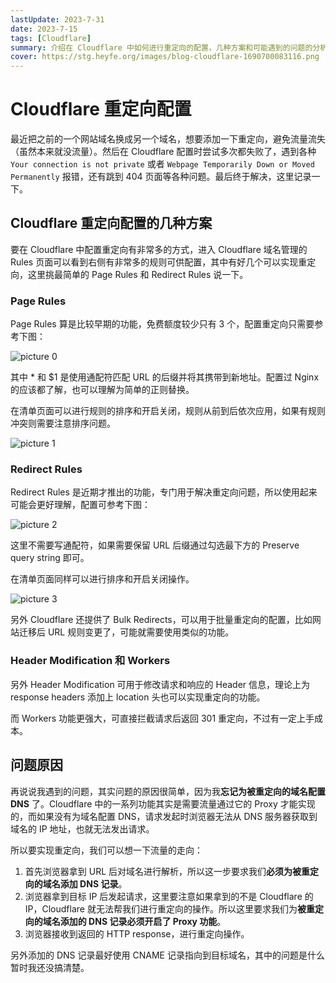 ```yaml
---
lastUpdate: 2023-7-31
date: 2023-7-15
tags: [Cloudflare]
summary: 介绍在 Cloudflare 中如何进行重定向的配置，几种方案和可能遇到的问题的分析解决。
cover: https://stg.heyfe.org/images/blog-cloudflare-1690700083116.png
---
```


# Cloudflare 重定向配置

最近把之前的一个网站域名换成另一个域名，想要添加一下重定向，避免流量流失（虽然本来就没流量）。然后在 Cloudflare 配置时尝试多次都失败了，遇到各种 `Your connection is not private` 或者 `Webpage Temporarily Down or Moved Permanently` 报错，还有跳到 404 页面等各种问题。最后终于解决，这里记录一下。

## Cloudflare 重定向配置的几种方案

要在 Cloudflare 中配置重定向有非常多的方式，进入 Cloudflare 域名管理的 Rules 页面可以看到右侧有非常多的规则可供配置，其中有好几个可以实现重定向，这里挑最简单的 Page Rules 和 Redirect Rules 说一下。

### Page Rules

Page Rules 算是比较早期的功能，免费额度较少只有 3 个，配置重定向只需要参考下图：

![picture 0](https://stg.heyfe.org/images/blog-cloudflare-redirect-1689404416009.png)

其中 \* 和 $1 是使用通配符匹配 URL 的后缀并将其携带到新地址。配置过 Nginx 的应该都了解，也可以理解为简单的正则替换。

在清单页面可以进行规则的排序和开启关闭，规则从前到后依次应用，如果有规则冲突则需要注意排序问题。

![picture 1](https://stg.heyfe.org/images/blog-cloudflare-redirect-1689404597891.png)

### Redirect Rules

Redirect Rules 是近期才推出的功能，专门用于解决重定向问题，所以使用起来可能会更好理解，配置可参考下图：

![picture 2](https://stg.heyfe.org/images/blog-cloudflare-redirect-1689404808172.png)

这里不需要写通配符，如果需要保留 URL 后缀通过勾选最下方的 Preserve query string 即可。

在清单页面同样可以进行排序和开启关闭操作。

![picture 3](https://stg.heyfe.org/images/blog-cloudflare-redirect-1689404937391.png)

另外 Cloudflare 还提供了 Bulk Redirects，可以用于批量重定向的配置，比如网站迁移后 URL 规则变更了，可能就需要使用类似的功能。

### Header Modification 和 Workers

另外 Header Modification 可用于修改请求和响应的 Header 信息，理论上为 response headers 添加上 location 头也可以实现重定向的功能。

而 Workers 功能更强大，可直接拦截请求后返回 301 重定向，不过有一定上手成本。

## 问题原因

再说说我遇到的问题，其实问题的原因很简单，因为我**忘记为被重定向的域名配置 DNS** 了。Cloudflare 中的一系列功能其实是需要流量通过它的 Proxy 才能实现的，而如果没有为域名配置 DNS，请求发起时浏览器无法从 DNS 服务器获取到域名的 IP 地址，也就无法发出请求。

所以要实现重定向，我们可以想一下流量的走向：

1. 首先浏览器拿到 URL 后对域名进行解析，所以这一步要求我们**必须为被重定向的域名添加 DNS 记录**。
2. 浏览器拿到目标 IP 后发起请求，这里要注意如果拿到的不是 Cloudflare 的 IP，Cloudflare 就无法帮我们进行重定向的操作。所以这里要求我们为**被重定向的域名添加的 DNS 记录必须开启了 Proxy 功能**。
3. 浏览器接收到返回的 HTTP response，进行重定向操作。

另外添加的 DNS 记录最好使用 CNAME 记录指向到目标域名，其中的问题是什么暂时我还没搞清楚。
